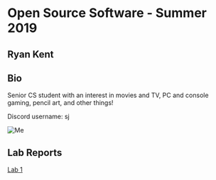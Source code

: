 # Open Source Software - Summer 2019
## Ryan Kent

## Bio
Senior CS student with an interest in movies and TV, PC and console gaming, pencil art, and other things!

Discord username: sj

![Me](images/lab1/self.PNG)

## Lab Reports
[Lab 1](labs/lab-01/report.md)